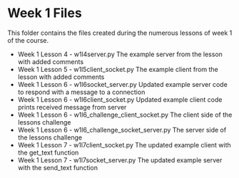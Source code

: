 # Week 1 Files
This folder contains the files created during the numerous lessons of week 1 of the course.

- Week 1 Lesson 4 - w1l4server.py
    The example server from the lesson with added comments
- Week 1 Lesson 5 - w1l5client_socket.py
    The example client from the lesson with added comments
- Week 1 Lesson 6 - w1l6socket_server.py
    Updated example server code to respond with a message to a connection
- Week 1 Lesson 6 - w1l6client_socket.py
    Updated example client code prints received message from server
- Week 1 Lesson 6 - w1l6_challenge_client_socket.py 
    The client side of the lessons challenge
- Week 1 Lesson 6 - w1l6_challenge_socket_server.py
    The server side of the lessons challenge
- Week 1 Lesson 7 - w1l7client_socket.py
    The updated example client with the get_text function
- Week 1 Lesson 7 - w1l7socket_server.py
    The updated example server with the send_text function
